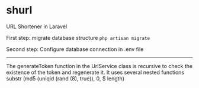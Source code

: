# shurl
URL Shortener in Laravel

First step: migrate database structure
``php artisan migrate``

Second step: Configure database connection in .env file

---

The generateToken function in the UrlService class is recursive to check the existence of the token and regenerate it. It uses several nested functions substr (md5 (uniqid (rand (8), true)), 0, $ length)
